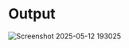 # Output 
![Screenshot 2025-05-12 193025](https://github.com/user-attachments/assets/c5d5e1e4-8184-41ae-85bf-3b2ee6c18c4b)

